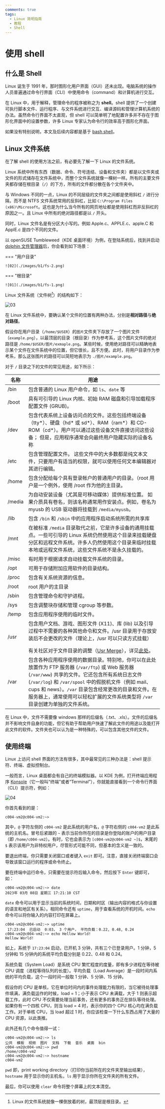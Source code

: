 ```yaml
---
comments: true
tags:
  - Linux 简明指南
  - 教程
  - Shell
---
```


# 使用 shell

## 什么是 Shell

Linux 诞生于 1991 年，那时图形化用户界面（GUI）还未出现。电脑系统的操作人员普遍通过命令行界面（CLI）中使用命令（command）和计算机进行交互。

在 Linux 中，用于解释，管理命令的程序被称之为 **shell**。shell 提供了一个创建可执行脚本文件、运行程序、与文件系统进行交互、编译源码和管理计算机系统的办法。虽然命令行界面不太直观，但 shell 可以简单明了地配置许多并不存在于图形化界面中的设置参数，许多 Linux 专家认为命令行的效率高于图形化界面。

如果没有特别说明，本文及后续内容都是基于 [bash shell](https://www.gnu.org/software/bash/)。

## Linux 文件系统

在了解 shell 的使用方法之前，有必要先了解一下 Linux 的文件系统。

Linux 系统中所有东西（数据、命令、符号连结、设备和文件夹）都是以文件夹或文件的形式储存在文件系统中，而整个文件系统就像一棵树一样。所有的主要文件夹都存储在根目录（`/`）的下方，所有的文件都分散在各个文件夹中。

与 Windows 不同的一点，Linux 的不同层级的文件夹之间都是使用斜杠 `/` 进行分隔，而不是 NTFS 文件系统常用的反斜杠，比如 `C:\Program Files (x86)\Microsoft`。这也是为什么当今所有的网页地址都是使用斜杠而非反斜杠的原因之一。且 Linux 中所有的绝对路径都是以 `/` 开头。

同时，Linux 文件名是有分区大小写的。例如 Apple.c、APPLE.c、apple.C 和 ApplE.c 是四个不同的文件。

以 openSUSE Tumbleweed（KDE 桌面环境）为例，在登陆系统后，找到并启动 [dolphin 文件管理器](https://apps.kde.org/dolphin/)后，你会看到如下场景：

=== "用户目录"

    ![02](./images/b1/fs-2.png)

=== "根目录"

    ![01](./images/b1/fs-1.png)

Linux 文件系统（文件树[^1]）的结构如下：

![03](./images/b1/fs-3.svg)

在 Linux 文件系统中，要确认某个文件的位置有两种办法，分别是**相对路径**与**绝对路径**。

假设你在用户目录（`/home/$USER`）的`图片`文件夹下存放了一个图片文件（`example.png`），以最顶层的目录（根目录）作为参考系，这个图片文件的绝对路径是 `/home/$USER/图片/exmaple.png`。某些时候，使用绝对路径可以精确地表示某个文件在文件系统中的位置，但它很长，且不方便。此时，将用户目录作为参考系，那么这张图片的路径可以简短地表示为 `./图片/example.png`。

对于 `/` 目录之下的文件的常见用途，如下所示：

|名称|用途|
|---|---|
|/bin|包含普通的 Linux 用户命令，如 `ls`、`date` 等|
|/boot|具有可引导的 Linux 内核、初始 RAM 磁盘和引导加载程序配置文件 (GRUB)。|
|/dev|包含代表系统上设备访问点的文件。这些包括终端设备（tty\*）、硬盘（hd\* 或 sd\*）、RAM（ram\*）和 CD-ROM（cd\*）。用户可以通过这些设备文件直接访问这些设备； 但是，应用程序通常会向最终用户隐藏实际的设备名称|
|/etc|包含管理配置文件。 这些文件中的大多数都是纯文本文件，只要用户有适当的权限，就可以使用任何文本编辑器对其进行编辑。|
|/home|包含分配给每个具有登录帐户的普通用户的目录。（root 用户是一个例外，使用 /root 作为他的主目录。|
|/media|为自动安装设备（尤其是可移动媒体）提供标准位置。 如果介质具有卷名，则该名称通常用作安装点。例如，卷名为 myusb 的 USB 驱动器将挂载到 `/media/myusb`。|
|/lib|包含 `/bin` 和 `/sbin` 中的应用程序启动系统所需的共享库|
|/mnt|在被标准 `/media` 目录取代之前，它是许多设备的通用挂载点。一些可引导的 Linux 系统仍然使用这个目录来挂载硬盘分区和远程文件系统。许多人仍然使用这个目录来临时挂载本地或远程文件系统，这些文件系统不是永久挂载的。|
|/misc|有时用于根据请求自动挂载文件系统的目录。|
|/opt|可用于存储附加应用软件的目录结构。|
|/proc|包含有关系统资源的信息。|
|/root|root 用户的主目录|
|/sbin|包含管理命令和守护进程。|
|/sys|包含调整块存储和管理 cgroup 等参数。|
|/temp|包含应用程序使用的临时文件。|
|/usr|包含用户文档、游戏、图形文件 (X11)、库 (lib) 以及引导过程中不需要的各种其他命令和文件。/usr 目录用于存放安装后不会更改的文件（理论上，/usr 可以只读方式挂载）</p>有关社区对于文件目录的调整（[Usr Merge](https://wiki.debian.org/UsrMerge)），详见[此处](https://www.suse.org.cn/%E6%8A%80%E6%9C%AF%E6%96%87%E7%AB%A0/2021/04/28/%E9%87%87%E5%8F%96-UsrMerge-%E6%8E%AA%E6%96%BD%E7%9A%84%E7%90%86%E7%94%B1.html)。|
|/var|包含各种应用程序使用的数据目录。特别地，你可以在此处放置作为 FTP 服务器 (`/var/ftp`) 或 Web 服务器 (`/var/www`) 共享的文件。它还包含所有系统日志文件 (`/var/log`) 和 `/var/spool` 中的假脱机文件（例如 mail、cups 和 news）。`/var` 目录包含经常更改的目录和文件。在服务器上，通常使用可以轻松扩展的文件系统类型将 `/var` 目录创建为单独的文件系统。|

在 Linux 中，文件不需要像 windows 那样的后缀名（.txt、.xls）。文件的后缀名并不影响文件自身的功能，但它有助于帮助用户快速了解此文件的用途以及能打开此文件的软件。文件夹也可以认为是一种特殊的，可以包含其他文件的文件。

## 使用终端

Linux 上访问 shell 界面的方法有很多，其中最常见的三种办法是：shell 提示符、终端、虚拟控制台。

一般而言，Linux 桌面都会有自己的终端模拟器。以 KDE 为例，打开终端应用程序 [Konsole](https://konsole.kde.org/)（它一般叫“终端”或者“Terminal”），你就能直接看到一个命令行界面（CLI）提示符，例如：

![04](./images/b1/terminal-1.png)

你首先看到的是：

```
c004-vm2@c004-vm2:~> 
```

其中，`@` 字符左侧的 `c004-vm2` 是此系统的用户名，`@` 字符右侧的 `c004-vm2` 是此系统的主机名。冒号后紧跟的 `~` 表示当前你所在的目录是你登陆的账户的用户目录（即 `/home/c004-vm2`）。有时，它也会表示为 `[c004-vm2@c004-vm2 ~]$`，末尾的 `$` 表示该用户为非特权用户，尽管形式可能不同，但基本的含义是一致的。

要退出终端，你只需要关闭窗口或者键入 `exit` 即可。注意，直接关闭终端窗口会导致该窗口运行的程序或命令终止。

要在终端中运行命令，只需要在提示符后输入命令，然后按下 `Enter` 键即可，如：

```
c004-vm2@c004-vm2:~> date
2023年 03月 08日 星期三 17:21:10 CST
```

`date` 命令可以用于显示当前的系统时间，日期和时区（输出内容的格式与你设置的语言和地区有关系）。相同命令还有 `uptime`，用于查看系统的开机时间。`echo` 命令可以将你输入的内容打印在屏幕上。

```
c004-vm2@c004-vm2:~> uptime
 17:23:04  已启动  0:03， 3 个用户， 平均负载：0.22, 0.48, 0.24
c004-vm2@c004-vm2:~> echo Hellow World!
Hellow World!
```

如上，系统于 `17:23:04` 启动，已开机 3 分钟，共有三个已登录用户。1 分钟，5 分钟和 15 分钟内的系统平均负载分别是 0.22、0.48 和 0.24。

系统负载（System Load）是系统 CPU 繁忙程度的度量，即有多少进程在等待被 CPU 调度（进程等待队列的长度）。平均负载（Load Average）是一段时间内系统的平均负载，这个一段时间一般取 1 分钟、5 分钟、15 分钟。

假设你的 CPU 是单核，它在单位时间内的事件处理能力有限的，当它被待处理事件填满，满负载运作的时候，load = 1；小于表示 CPU 未满载，大于 1 则表示超载工作，此时 CPU 不仅需要处理当前事务，还有更多的事务正在排队等待处理。如果你有一个四核 CPU，则当 load = 4 时，表示你的四个 CPU 核心均在满负载工作。对于单核 CPU，当 load 超过 1 时，你应该检查一下什么东西占用了大量的 CPU 资源，以此类推。

此外还有几个命令值得一试：

```
c004-vm2@c004-vm2:~> ls
公共  模板  视频  图片  文档  下载  音乐  桌面  bin
c004-vm2@c004-vm2:~> pwd
/home/c004-vm2
c004-vm2@c004-vm2:~> hostname
c004-vm2
```

`pwd` 即，print working directory（打印你当前所在的文件夹至输出结果），`hostname` 用于显示你的主机名，`ls` 用于显示你所在文件夹的所有文件。

最后，你可以使用 `clear` 命令将整个屏幕上的文本清空。


[^1]: Linux 的文件系统就像一棵倒放着的树，最顶层是根目录。
